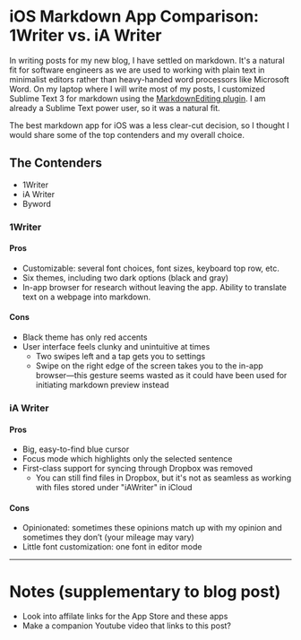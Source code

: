 # iOS Markdown App Comparison: 1Writer vs. iA Writer

In writing posts for my new blog, I have settled on markdown. It's a natural fit for software engineers as we are used to working with plain text in minimalist editors rather than heavy-handed word processors like Microsoft Word. On my laptop where I will write most of my posts, I customized Sublime Text 3 for markdown using the [MarkdownEditing plugin](). I am already a Sublime Text power user, so it was a natural fit.

The best markdown app for iOS was a less clear-cut decision, so I thought I would share some of the top contenders and my overall choice.

## The Contenders

* 1Writer
* iA Writer
* Byword

### 1Writer

#### Pros

- Customizable: several font choices, font sizes, keyboard top row, etc.
- Six themes, including two dark options (black and gray)
- In-app browser for research without leaving the app. Ability to translate text on a webpage into markdown.

#### Cons

- Black theme has only red accents
- User interface feels clunky and unintuitive at times
	- Two swipes left and a tap gets you to settings
	- Swipe on the right edge of the screen takes you to the in-app browser—this gesture seems wasted as it could have been used for initiating markdown preview instead

### iA Writer

#### Pros

- Big, easy-to-find blue cursor
- Focus mode which highlights only the selected sentence
- First-class support for syncing through Dropbox was removed
    + You can still find files in Dropbox, but it's not as seamless as working with files stored under "iAWriter" in iCloud

#### Cons

- Opinionated: sometimes these opinions match up with my opinion and sometimes they don’t (your mileage may vary)
- Little font customization: one font in editor mode

---

# Notes (supplementary to blog post)

* Look into affilate links for the App Store and these apps
* Make a companion Youtube video that links to this post?
